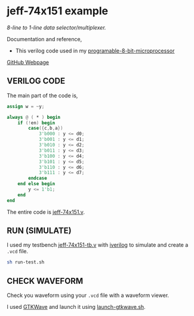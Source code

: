 # jeff-74x151 example

_8-line to 1-line data selector/multiplexer._

Documentation and reference,

* This verilog code used in my [programable-8-bit-microprocessor](https://github.com/JeffDeCola/my-systemverilog-examples/tree/master/systems/microprocessors/programable-8-bit-microprocessor)

[GitHub Webpage](https://jeffdecola.github.io/my-systemverilog-examples/)

## VERILOG CODE

The main part of the code is,

```verilog
assign w = ~y;

always @ ( * ) begin
    if (!en) begin
        case({c,b,a})
            3'b000 : y <= d0;
            3'b001 : y <= d1;
            3'b010 : y <= d2;
            3'b011 : y <= d3;
            3'b100 : y <= d4;
            3'b101 : y <= d5;
            3'b110 : y <= d6;
            3'b111 : y <= d7;
        endcase
    end else begin
        y <= 1'b1;
    end
end
```

The entire code is
[jeff-74x151.v](jeff-74x151.v).

## RUN (SIMULATE)

I used my testbench
[jeff-74x151-tb.v](jeff-74x151-tb.v) with
[iverilog](https://github.com/JeffDeCola/my-cheat-sheets/tree/master/hardware/tools/simulation/iverilog-cheat-sheet)
to simulate and create a `.vcd` file.

```bash
sh run-test.sh
```

## CHECK WAVEFORM

Check you waveform using your `.vcd` file with a waveform viewer.

I used [GTKWave](https://github.com/JeffDeCola/my-cheat-sheets/tree/master/hardware/tools/simulation/gtkwave-cheat-sheet)
and launch it using
[launch-gtkwave.sh](launch-gtkwave.sh).
